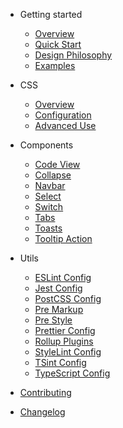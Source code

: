 <!-- markdownlint-disable first-line-h1 -->

- Getting started

  - [Overview](README.md)
  - [Quick Start](quick-start.md)
  - [Design Philosophy](design-philosophy.md)
  - [Examples](examples.md)

- CSS

  - [Overview](css/overview.md)
  - [Configuration](css/configuration.md)
  - [Advanced Use](css/advanced-use.md)

- Components

  - [Code View](components/code-view.md)
  - [Collapse](components/collapse.md)
  - [Navbar](components/navbar.md)
  - [Select](components/select.md)
  - [Switch](components/switch.md)
  - [Tabs](components/tabs.md)
  - [Toasts](components/toasts.md)
  - [Tooltip Action](components/tooltip-action.md)

- Utils

  - [ESLint Config](utils/eslint-config.md)
  - [Jest Config](utils/jest-config.md)
  - [PostCSS Config](utils/postcss-config.md)
  - [Pre Markup](utils/pre-markup.md)
  - [Pre Style](utils/pre-style.md)
  - [Prettier Config](utils/prettier-config.md)
  - [Rollup Plugins](utils/rollup-plugins.md)
  - [StyleLint Config](utils/stylelint-config.md)
  - [TSint Config](utils/tslint-config.md)
  - [TypeScript Config](utils/ts-config.md)

- [Contributing](CONTRIBUTING.md)
- [Changelog](CHANGELOG.md)
